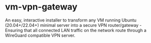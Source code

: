 # vm-vpn-gateway
An easy, interactive installer to transform any VM running Ubuntu (20.04+/22.04+) minimal server into a secure VPN router/gateway  - Ensuring that all connected LAN traffic on the network route through a WireGuard compatible VPN server.
